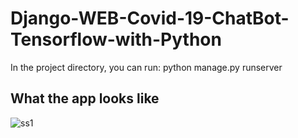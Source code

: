 # Django-WEB-Covid-19-ChatBot-Tensorflow-with-Python
In the project directory, you can run: python manage.py runserver
## What the app looks like
![ss1](https://user-images.githubusercontent.com/71210936/160851105-e0cb6c94-c9df-45e3-a57d-a9ae3b64fb42.JPG)
